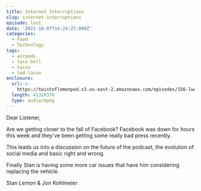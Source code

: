 ```yaml
---
title: Internet Interruptions
slug: internet-interruptions
episode: lost
date: '2021-10-07T14:24:27.000Z'
categories:
  - Food
  - Technology
tags:
  - airpods
  - taco bell
  - tacos
  - ted lasso
enclosure:
  url: >-
    https://twistoflemonpod.s3.us-east-2.amazonaws.com/episodes/156-lwatol-20211014.mp3
  length: 41328376
  type: audio/mpeg
---
```


Dear Listener,

Are we getting closer to the fall of Facebook? Facebook was down for hours this week and they've been getting some really bad press recently.

This leads us into a discussion on the future of the podcast, the evolution of social media and basic right and wrong.

Finally Stan is having some more car issues that have him considering replacing the vehicle.

Stan Lemon & Jon Kohlmeier
